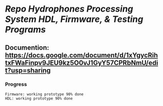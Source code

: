 # *Repo Hydrophones Processing System HDL, Firmware, & Testing Programs*

## Documention: https://docs.google.com/document/d/1xYgycRihtxFWaFinpv9JEU9kz5O0vJ1GyY57CPRbNmU/edit?usp=sharing

### Progress
	Firmware: working prototype 90% done
	HDL: working prototype 90% done
	
